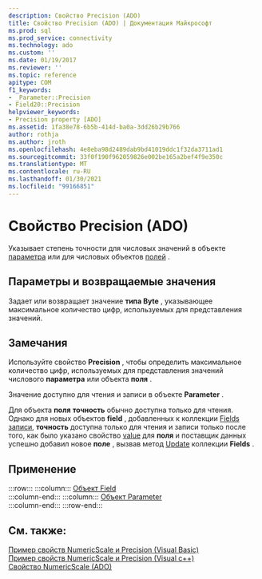```yaml
---
description: Свойство Precision (ADO)
title: Свойство Precision (ADO) | Документация Майкрософт
ms.prod: sql
ms.prod_service: connectivity
ms.technology: ado
ms.custom: ''
ms.date: 01/19/2017
ms.reviewer: ''
ms.topic: reference
apitype: COM
f1_keywords:
- _Parameter::Precision
- Field20::Precision
helpviewer_keywords:
- Precision property [ADO]
ms.assetid: 1fa38e78-6b5b-414d-ba0a-3dd26b29b766
author: rothja
ms.author: jroth
ms.openlocfilehash: 4e8eba98d2489dab9bd41019ddc1f32da3711ad1
ms.sourcegitcommit: 33f0f190f962059826e002be165a2bef4f9e350c
ms.translationtype: MT
ms.contentlocale: ru-RU
ms.lasthandoff: 01/30/2021
ms.locfileid: "99166851"
---
```

# <a name="precision-property-ado"></a>Свойство Precision (ADO)
Указывает степень точности для числовых значений в объекте [параметра](./parameter-object.md) или для числовых объектов [полей](./field-object.md) .  
  
## <a name="settings-and-return-values"></a>Параметры и возвращаемые значения  
 Задает или возвращает значение **типа Byte** , указывающее максимальное количество цифр, используемых для представления значений.  
  
## <a name="remarks"></a>Замечания  
 Используйте свойство **Precision** , чтобы определить максимальное количество цифр, используемых для представления значений числового **параметра** или объекта **поля** .  
  
 Значение доступно для чтения и записи в объекте **Parameter** .  
  
 Для объекта **поля** **точность** обычно доступна только для чтения. Однако для новых объектов **field** , добавленных к коллекции [Fields](./fields-collection-ado.md) [записи](./record-object-ado.md), **точность** доступна только для чтения и записи только после того, как было указано свойство [value](./value-property-ado.md) для **поля** и поставщик данных успешно добавил новое **поле** , вызвав метод [Update](./update-method.md) коллекции **Fields** .  
  
## <a name="applies-to"></a>Применение  

:::row:::
    :::column:::
        [Объект Field](./field-object.md)  
    :::column-end:::
    :::column:::
        [Объект Parameter](./parameter-object.md)  
    :::column-end:::
:::row-end:::

## <a name="see-also"></a>См. также:  
 [Пример свойств NumericScale и Precision (Visual Basic)](./numericscale-and-precision-properties-example-vb.md)   
 [Пример свойств NumericScale и Precision (Visual c++)](./numericscale-and-precision-properties-example-vc.md)   
 [Свойство NumericScale (ADO)](./numericscale-property-ado.md)